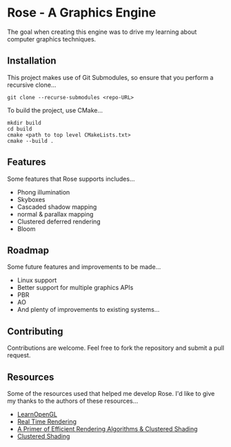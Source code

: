 # Rose - A Graphics Engine

The goal when creating this engine was to drive my learning about computer graphics techniques. 

## Installation

This project makes use of Git Submodules, so ensure that you perform a recursive clone...

```
git clone --recurse-submodules <repo-URL>
```

To build the project, use CMake...

```
mkdir build
cd build
cmake <path to top level CMakeLists.txt>
cmake --build .
```

## Features

Some features that Rose supports includes...

- Phong illumination
- Skyboxes
- Cascaded shadow mapping
- normal & parallax mapping
- Clustered deferred rendering
- Bloom

## Roadmap

Some future features and improvements to be made...

- Linux support
- Better support for multiple graphics APIs
- PBR
- AO
- And plenty of improvements to existing systems...

## Contributing

Contributions are welcome. Feel free to fork the repository and submit a pull request.

## Resources

Some of the resources used that helped me develop Rose. I'd like to give my thanks to the authors of these resources...

- [LearnOpenGL](https://learnopengl.com/)
- [Real Time Rendering](https://www.realtimerendering.com/)
- [A Primer of Efficient Rendering Algorithms & Clustered Shading](https://www.aortiz.me/2018/12/21/CG.html)
- [Clustered Shading](https://github.com/DaveH355/clustered-shading)
